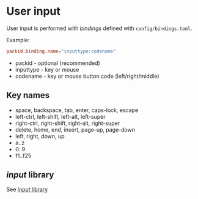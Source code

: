 # User input

User input is performed with *bindings* defined with `config/bindings.toml`.

Example:

```toml
packid.binding.name="inputtype:codename"
```

- packid - optional (recommended)
- inputtype - key or mouse
- codename - key or mouse button code (left/right/middle)

## Key names

- space, backspace, tab, enter, caps-lock, escape
- left-ctrl, left-shift, left-alt, left-super
- right-ctrl, right-shift, right-alt, right-super
- delete, home, end, insert, page-up, page-down
- left, right, down, up
- a..z
- 0..9
- f1..f25

## *input* library

See [*input* library](builtins/libinput.md)
